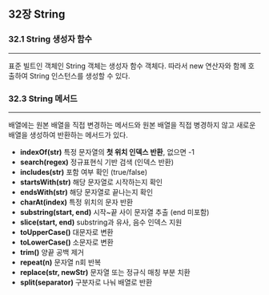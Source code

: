 ## 32장 String

### 32.1 String 생성자 함수

---

표준 빌트인 객체인 String 객체는 생성자 함수 객체다. 따라서 new 연산자와 함께 호출하여 String 인스턴스를 생성할 수 있다.

### 32.3 String 메서드

---

배열에는 원본 배열을 직접 변경하는 메서드와 원본 배열을 직접 병경하지 않고 새로운 배열을 생성하여 반환하는 메서드가 있다.

- **indexOf(str)**
  특정 문자열의 **첫 위치 인덱스 반환**, 없으면 -1
- **search(regex)**
  정규표현식 기반 검색 (인덱스 반환)
- **includes(str)**
  포함 여부 확인 (true/false)
- **startsWith(str)**
  해당 문자열로 시작하는지 확인
- **endsWith(str)**
  해당 문자열로 끝나는지 확인
- **charAt(index)**
  특정 위치의 문자 반환
- **substring(start, end)**
  시작~끝 사이 문자열 추출 (end 미포함)
- **slice(start, end)**
  substring과 유사, 음수 인덱스 지원
- **toUpperCase()**
  대문자로 변환
- **toLowerCase()**
  소문자로 변환
- **trim()**
  양끝 공백 제거
- **repeat(n)**
  문자열 n회 반복
- **replace(str, newStr)**
  문자열 또는 정규식 매칭 부분 치환
- **split(separator)**
  구분자로 나눠 배열로 반환
